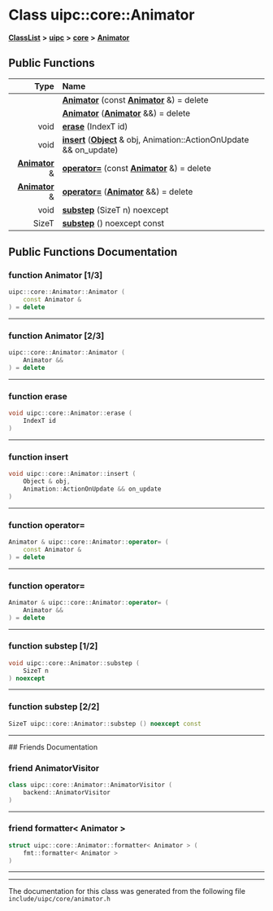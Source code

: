 

# Class uipc::core::Animator



[**ClassList**](annotated.md) **>** [**uipc**](namespaceuipc.md) **>** [**core**](namespaceuipc_1_1core.md) **>** [**Animator**](classuipc_1_1core_1_1_animator.md)










































## Public Functions

| Type | Name |
| ---: | :--- |
|   | [**Animator**](#function-animator-13) (const [**Animator**](classuipc_1_1core_1_1_animator.md) &) = delete<br> |
|   | [**Animator**](#function-animator-23) ([**Animator**](classuipc_1_1core_1_1_animator.md) &&) = delete<br> |
|  void | [**erase**](#function-erase) (IndexT id) <br> |
|  void | [**insert**](#function-insert) ([**Object**](classuipc_1_1core_1_1_object.md) & obj, Animation::ActionOnUpdate && on\_update) <br> |
|  [**Animator**](classuipc_1_1core_1_1_animator.md) & | [**operator=**](#function-operator) (const [**Animator**](classuipc_1_1core_1_1_animator.md) &) = delete<br> |
|  [**Animator**](classuipc_1_1core_1_1_animator.md) & | [**operator=**](#function-operator_1) ([**Animator**](classuipc_1_1core_1_1_animator.md) &&) = delete<br> |
|  void | [**substep**](#function-substep-12) (SizeT n) noexcept<br> |
|  SizeT | [**substep**](#function-substep-22) () noexcept const<br> |




























## Public Functions Documentation




### function Animator [1/3]

```C++
uipc::core::Animator::Animator (
    const Animator &
) = delete
```




<hr>



### function Animator [2/3]

```C++
uipc::core::Animator::Animator (
    Animator &&
) = delete
```




<hr>



### function erase 

```C++
void uipc::core::Animator::erase (
    IndexT id
) 
```




<hr>



### function insert 

```C++
void uipc::core::Animator::insert (
    Object & obj,
    Animation::ActionOnUpdate && on_update
) 
```




<hr>



### function operator= 

```C++
Animator & uipc::core::Animator::operator= (
    const Animator &
) = delete
```




<hr>



### function operator= 

```C++
Animator & uipc::core::Animator::operator= (
    Animator &&
) = delete
```




<hr>



### function substep [1/2]

```C++
void uipc::core::Animator::substep (
    SizeT n
) noexcept
```




<hr>



### function substep [2/2]

```C++
SizeT uipc::core::Animator::substep () noexcept const
```




<hr>## Friends Documentation





### friend AnimatorVisitor 

```C++
class uipc::core::Animator::AnimatorVisitor (
    backend::AnimatorVisitor
) 
```




<hr>



### friend formatter&lt; Animator &gt; 

```C++
struct uipc::core::Animator::formatter< Animator > (
    fmt::formatter< Animator >
) 
```




<hr>

------------------------------
The documentation for this class was generated from the following file `include/uipc/core/animator.h`

